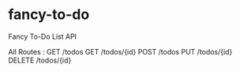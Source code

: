 # fancy-to-do
Fancy To-Do List API

All Routes :
GET    /todos
GET    /todos/{id}
POST   /todos
PUT    /todos/{id}
DELETE /todos/{id}

